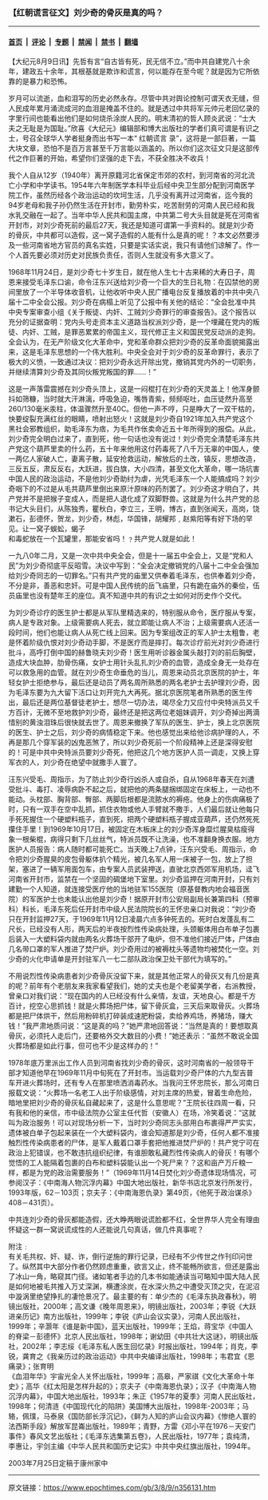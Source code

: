 ### 【红朝谎言征文】刘少奇的骨灰是真的吗？

---

#### [首页](../../../..?n356131) &nbsp;|&nbsp; [评论](../../../../../epoch-comment?n356131) &nbsp;|&nbsp; [专题](../../../../../epoch-special?n356131) &nbsp;|&nbsp; [禁闻](../../../../../epoch-news?n356131) &nbsp;|&nbsp; [禁书](../../../../../books?n356131) &nbsp;|&nbsp; [翻墙](https://github.com/gfw-breaker/nogfw/blob/master/README.md?n356131)


<div class="post_content" id="artbody" itemprop="articleBody">
 <!-- article content begin -->
 <p>
  【大纪元8月9日讯】先哲有言“自古皆有死，民无信不立。”而中共自建党八十余年，建政五十余年，其根基就是欺诈和谎言，何以能存在至今呢？就是因为它所依靠的是暴力和恐怖。
 </p>
 <p>
  岁月可以流逝，血和泪写的历史必然永存。尽管中共对舆论控制可谓天衣无缝，但人民成年累月涌流成河的血泪是掩盖不住的。就是透过中共将军元帅元老回忆录的字里行间也能看出他们是如何烧杀涂炭人民的。明末清初的哲人顾炎武说：“士大夫之无耻是为国耻。”欣喜《大纪元》编辑部和博大出版社的学者们真可谓是有识之士，号召全球华人学者挺身而出书写一本“
  <ok href="https://www.epochtimes.com/gb/tag/%E7%BA%A2%E6%9C%9D%E8%B0%8E%E8%A8%80.html">
   红朝谎言
  </ok>
  录”，这将是一部巨著，一篇大块文章，恐怕不是百万言甚至千万言能以涵盖的。所以你们这次征文只是这部传代之作巨著的开始，希望你们坚强的走下去，不获全胜决不收兵！
 </p>
 <p>
  我个人自从12岁（1940年）离开原籍河北省保定市郊的农村，到河南省的河北流亡小学和中学读书。1954年六年制医学本科毕业后经中央卫生部分配到河南医学院工作，虽然历经各个政治运动的坎坷生活，几乎没有离开过河南省，迄今我的94岁老母和我子孙仍然生活在开封市，勤劳朴实，吃苦耐劳的河南人民已经和我水乳交融在一起了。当年中华人民共和国主席，中共第二号大头目就是死在河南省开封市，对刘少奇死前的最后27天，我还是知道可谓第一手资料的。就是刘少奇的骨灰，中共都可以造假，这一窝子造假的人能有什么是真的呢！？本文必然要涉及一些河南省地方官员的真名实姓，只要是实话实说，我只有请他们谅解了。作一个人首先要必须对历史对民族负责任，否则人生就没有多大意义了。
 </p>
 <p>
  1968年11月24日，是刘少奇七十岁生日，就在他人生七十古来稀的大寿日子，周恩来接受毛泽东口谕，命令汪东兴送给刘少奇一个巨大的生日礼物：在囚禁他的房间里放了一个半导体收音机，让他收听中央人民广播电台反复播放着的中共中央八届十二中全会公报。刘少奇在病榻上听见了公报中有关他的结论：“全会批准中共中央专案审查小组《关于叛徒、内奸、工贼刘少奇罪行的审查报告》。这个报告以充分的证据查明：党内头号走资本主义道路当权派刘少奇，是一个埋藏在党内的叛徒、内奸、工贼，是罪恶累累的帝国主义，现代修正主义和国民党反动派的走狗。全会认为，在无产阶级文化大革命中，党和革命群众把刘少奇的反革命面貌揭露出来，这是毛泽东思想的一个伟大胜利。中央全会对于刘少奇的反革命罪行，表示了极大的义愤，一致通过决议：把刘少奇永远开除出党，撤销其党内外的一切职务，并继续清算刘少奇及其同伙叛党叛国的罪……！”
 </p>
 <p>
  这是一声落雷震撼在刘少奇头顶上，这是一闷棍打在刘少奇的天灵盖上！他浑身颤抖如筛糠，当时就大汗淋漓，呼吸急迫，嘴唇青紫，频频呕吐，血压徒然升高至260/130毫米汞柱，体温骤然升至40C。但他一声不哼，只是睁大了一双干枯的，快要绽裂充满红丝的眼睛，喷射出怒火！这就是刘少奇自1921年加入共产党这个黑社会邪教组织，助毛泽东为痞，为毛共作伥卖命近五十年所得到的报偿。从此，刘少奇完全明白过来了，直到死，他一句话也没有说过！刘少奇完全清楚毛泽东共产党这个葫芦里卖的什么药，五十年来他用这付药毒死了八千万无辜的中国人，使一两亿人家破人亡，妻离子散，延安抢救运动，解放后的土改，镇反，思想改造，三反五反，肃反反右，大跃进，拔白旗，大小四清，甚至文化大革命，哪一场坑害中国人民的政治运动，不是他刘少奇助纣为虐，光凭毛泽东一个人能搞成吗？刘少奇咽下的不过是从毛共葫芦里倒出来原汁原味的药剂罢了。刘少奇这才明白了，共产党并不是把猴子变成人，而是把人退化成了双脚野兽。这就是为什么共产党的总书记大头目们，从陈独秀，瞿秋白，李立三，王明，博古，直到张闻天，高岗，饶漱石，彭德怀，贺龙，刘少奇，林彪，华国锋，胡耀邦﹐赵紫阳等有好下场的罕见。让一窝子蜈蚣，蝎子
  <br/>
  和毒蛇放在一个瓦罐里，那能安省吗！﹖共产党人就是如此！
 </p>
 <p>
  一九八0年二月，又是一次中共中央全会，但是十一届五中全会上，又是“党和人民”为刘少奇彻底平反昭雪。决议中写到：“全会决定撤销党的八届十二中全会强加给刘少奇同志的一切罪名。”只有共产党的庙里又供奉着毛泽东，也供奉着刘少奇，不分是非，善恶和忠奸。可是中国人民传统的岳飞庙里，只有跪在庙外的秦侩，伍员庙里也没有楚年王的座位。真不知道中共的有识之士如何对历史作个交代。
 </p>
 <p>
  为刘少奇诊疗的医生护士都是从军队里精选来的，特别服从命令，医疗服从专案，病人是专政对象。上级需要病人死去，就立即能让病人不治；上级需要病人还活一段时间，他们也能让病人从死亡线上回来。因为专案组改正的军人护士太粗鲁，老是怀着阶级仇恨对刘少奇动手脚，不是医疗而是摔打。每次诊疗前光对刘少奇进行批斗，高呼打倒中国的赫鲁晓夫刘少奇！医生用听诊器金属头敲打刘的前后胸壁，造成大块血肿，肋骨伤痛，女护士用针头乱扎刘少奇的血管，造成全身无一处存在可以救急用的血管。就在刘少奇生命垂危的当儿，周恩来动员北京医院的护士，年轻女护士拒绝参与，最后还是动员了两名周所熟悉的两名老护士去护理刘少奇，因为毛泽东要为九大留下活口让刘开完九大再死。据北京医院笔者所熟悉的医生传出，最后还是两位基督徒老护士，想尽一切办法，竭尽全力又应付中央特派员又千方百计，无微不至地救护刘少奇，最终还是把这两位老姐妹调开，刘少奇掉出两滴惜别的黄浊泪珠后很快就去世了。周恩来撤换了军队的医生、护士，换上北京医院的医生、护士之后，刘少奇的病情稳定下来。他也感觉出来给他诊病护理的人，不再是那几个穿军装的凶鬼恶煞了，所以刘少奇死前一个阶段精神上还是深得安慰的！可是中共中央特派员要刘少奇死，他把这几个地方医护人员一调走，又换上穿军衣的人，刘少奇在绝望中就撒手人寰了。
 </p>
 <p>
  汪东兴受毛、周指示，为了防止刘少奇行凶杀人或自杀，自从1968年春天在刘遭受批斗、毒打、凌辱病卧不起之后，就把他的两条腿捆绑固定在床板上，一动也不能动。头枕部、胸背部、臀部、两脚后根都是流脓水的褥疮。他身上的伤病痛极了时，只有一双手在空中乱抓，抓住衣物或他人手臂就不撒手，人们最后就让他每只手死死握住一个硬塑料瓶子，直到死，把两个硬塑料瓶子握成亚葫芦，还仍然死死攥住手里！到1969年10月17日，被固定在木板床上的刘少奇浑身糜烂腥臭枯瘦得象一根柴棍，病得只剩下几丝丝气，特派员既不让洗澡，也不准翻身换衣服。地方医护人员报告：病人随时都可能死亡。当天晚上7点钟，汪东兴受毛、周指示，命令把刘少奇腥臭的皮包骨躯体扒个精光，被几名军人用一床被子一包，放上了担架，塞进了一辆军用面包车，由专案人员武装押送，直驶北京西郊军用机场，迳飞河南省开封市，监禁在一个坚固的碉堡地下室里。刘少奇监押在河南开封，只有刘建勤一个人知道，就连接受医疗他的当地驻军155医院（原基督教内地会福音医院）的军医护士也未能认出他是刘少奇！据原开封市公安局副局长兼第四科（预审科）科长，毛泽东死后任开封市中级人民法院院长的王怀忠亲口对我说：“刘少奇只在开封监押27天，于1969年11月12日凌晨六点多钟死去的。死时白发蓬乱有二尺长，已经没有人形，两天后的半夜按烈性传染病处理，头颈躯体用白布单子包裹后装入一大塑料袋内就由两名火葬场干部开了电炉，但不准他们接近尸体，尸体由几名带口罩的军人推进了焚尸炉。刘少奇用过的被褥枕头等遗物均被焚化一空。刘少奇的火化申请单是开封驻军八一七二部队政治保卫处干部代为填写的。”
 </p>
 <p>
  不用说烈性传染病患者刘少奇骨灰没留下来，就是其他正常人的骨灰又有几份是真的呢？前年有个老朋友来我家看望我们，她的丈夫也是个老留美学者，右派教授，曾亲口对我们说：“现在国内的人已经没有什么亲情，友谊，天地良心。都是千方百计，挖空心思抓钱！就是火葬场把尸体，留下骨灰盒，三天后来取骨灰。火葬场都是把尸体烘干，然后用粉碎机打碎装成速肥粉袋，卖给养鸡场，养猪场，赚大钱！”我严肃地质问说：“这是真的吗？”她严肃地回答说：“当然是真的！要想取真骨灰，必须托人走后门，还要格外交大数目的小费！”她还表示：“虽然不敢说全国火葬场都是如此行事，但可也不少是这样办的！”
 </p>
 <p>
  1978年底万里派出工作人员到河南省找刘少奇的骨灰，这时河南省的一般领导干部才知道他早在1969年11月中旬死在了开封市。当运载刘少奇尸体的六九型吉普车开进火葬场时，还有专人在那里喷洒消毒药水。当我问王怀忠院长，那么河南日报载文说：“火葬场一名老工人出于阶级感情，对刘主席的热爱，冒着生命危险，暗地里把刘少奇的骨灰私自藏起来了，这是什么意思呢？”王院长往四周一看，只有我和他的亲信，市中级法院办公室主任代哲（安徽人）在场，冷笑着说：“这就叫为政治服务！可以对现场分析一下，当时刘少奇同志头部用白布裹得严严实实，遗体被白单子包起来装在一个大塑料袋内，谁会知道那是刘少奇，任何人都不准接触烈性传染病患者的尸体，是军人戴着口罩手套把他推进焚尸炉的！共产党宁可在政治上犯错误，也不敢违抗组织纪律，有谁胆敢私藏烈性传染病人的骨灰！有哪个觉悟的工人能隔着包裹的白布和塑料袋能认出一个死尸来？？这和亩产万斤粮一样，都是为党的政治需要服务！”（1969年11月14日焚化刘少奇遗体现场情况，可参阅汉子：《中南海人物沉浮内幕》中国大地出版社，新华书店北京发行所发行，1993年版，62－103页；京夫子：《中南海恩仇录》第49页，《他死于政治谋杀》408－431页）。
 </p>
 <p>
  中共连刘少奇的骨灰都能造假，还大睁两眼说谎脸都不红，全世界华人完全有理由怀疑这一群一窝说谎成性的人还能说几句真话，做几件真事呢？
 </p>
 <p>
  附注﹕
  <br/>
  有关毛共权、奸、疑、诈，倒行逆施的罪行记录，已经有不少传世之作刊印问世了。纵然其中大部分作者仍然顾虑重重，欲言又止，终不能畅所欲言，但还是露出了冰山一角，略窥其门径。诸如笔者手边的几本书如能通读当可略知中国大陆人民是如何地被毛共推入万丈深渊，横遭涂炭，在水深火热之中遭受灭顶之灾，在泥沼中漩涡里绝望挣扎的凄怆景况了。最主要的有：单少杰的《毛泽东执政春秋》，明镜出版社，2000年；高文谦《晚年周恩来》，明镜出版社，2003年；李锐《大跃进亲历记》南方出版社，1999年；李锐《庐山会议实录》，河南人民出版社，1999年；辛灏年《谁是新中国》，蓝天出版社，1999年；王焰，蒋宝华《中国人的脊梁－彭德怀》北京人民出版社，1998年；谢幼田《中共壮大这谜》，明镜出版社，2002年；李志绥《毛泽东私人医生回忆录》时报出版社，1994年；肖克，李锐，龚育之《我亲历过的政治运动》中共中央编译出版社，1998年；韦君宜《思痛录》；张育明
  <br/>
  《血泪年华》宇宙光全人关怀出版社，1999年；高皋，严家祺《文化大革命十年史》；高华《红太阳是怎样升起的》；京夫子《中南海恩仇录》；汉子《中南海人物沉浮内幕》，中国大地出版社，1993年；朱正《1957年的夏季》河南人民出版社，1998年；何清涟《中国现代化的陷阱》美国博大出版社，1998年-2003年；马辂，佩璞，马泰泉《国防部长浮沉记》，《鲜为人知的庐山会议内幕》《惨绝人寰的法西斯手段》解放军昆崙出版社，1989年；青野，方雷《邓小平在1976－天安门事件》春风文艺出版社；《毛泽东选集第五卷》，人民出版社，1977年；袁纯清，李惠让，宇剑主编《中华人民共和国历史记实》中共中央红旗出版社，1994年。
 </p>
 <p>
  2003年7月25日定稿于康州家中
  <font color="#ffffff">
   (http://www.dajiyuan.com)
  </font>
 </p>
 <!-- article content end -->
 <div id="below_article_ad">
 </div>
</div>


---

原文链接：https://www.epochtimes.com/gb/3/8/9/n356131.htm